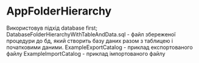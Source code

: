 # AppFolderHierarchy
Використовув підхід database first;
DatabaseFolderHierarchyWithTableAndData.sql - файл збереженої процедури до бд, який створить базу даних разом з таблицею і початковими даними.
ExampleExportCatalog - приклад експортованого файлу
ExampleImportCatalog - приклад імпортованого файлу

